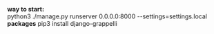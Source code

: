 **way to start:**  
python3 ./manage.py runserver 0.0.0.0:8000 --settings=settings.local  
**packages**
pip3 install django-grappelli